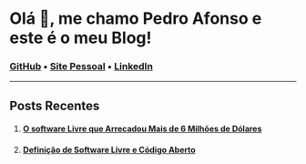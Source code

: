 # Olá 👋, me chamo Pedro Afonso e este é o meu Blog!
### [GitHub](https://github.com/pedromclaro) • [Site Pessoal](https://pedromclaro.com) • [LinkedIn](https://linkedin.com/in/pedroafonsomclaro)
---
## Posts Recentes
1. #### [O software Livre que Arrecadou Mais de 6 Milhões de Dólares](./posts/o-software-livre-que-arrecadou-mais-de-6-milhoes-de-dolares.md)
2. #### [Definição de Software Livre e Código Aberto](./posts/definicao-de-software-livre-e-codigo-aberto.md)
